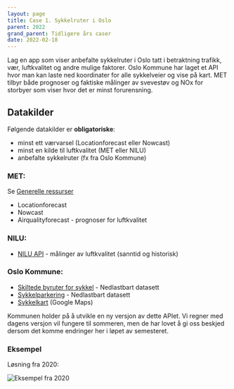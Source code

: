 ```yaml
---
layout: page
title: Case 1. Sykkelruter i Oslo
parent: 2022
grand_parent: Tidligere års caser
date: 2022-02-18
---
```


Lag en app som viser anbefalte sykkelruter i Oslo tatt i betraktning trafikk,
vær, luftkvalitet og andre mulige faktorer. Oslo Kommune har laget et API hvor
man kan laste ned koordinater for alle sykkelveier og vise på kart. MET tilbyr
både prognoser og faktiske målinger av svevestøv og NOx for storbyer som viser
hvor det er minst forurensning.

## Datakilder

Følgende datakilder er **obligatoriske**:

- minst ett værvarsel (Locationforecast eller Nowcast)
- minst en kilde til luftkvalitet (MET eller NILU)
- anbefalte sykkelruter (fx fra Oslo Kommune)

### MET:

Se [Generelle ressurser](/general)

- Locationforecast
- Nowcast
- Airqualityforecast - prognoser for luftkvalitet

### NILU:

- [NILU API](https://api.nilu.no/) - målinger av luftkvalitet (sanntid og historisk)


### Oslo Kommune:

- [Skiltede byruter for sykkel](https://developer.oslo.kommune.no/katalog/data/bym-byruter) - Nedlastbart datasett
- [Sykkelparkering](https://developer.oslo.kommune.no/katalog/data/bym-sykkelparkering) - Nedlastbart datasett
- [Sykkelkart](https://www.oslo.kommune.no/gate-transport-og-parkering/sykkel/sykkelkart/#toc-3) (Google Maps)

Kommunen holder på å utvikle en ny versjon av dette APIet. Vi regner med dagens versjon
vil fungere til sommeren, men de har lovet å gi oss beskjed dersom det komme
endringer her i løpet av semesteret.

### Eksempel

Løsning fra 2020:

![Eksempel fra 2020](/images/examples/sykkel2.png)
